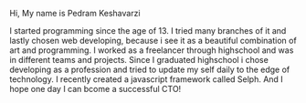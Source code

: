 Hi, My name is Pedram Keshavarzi

I started programming since the age of 13. I tried many branches of it and lastly chosen web developing, because i see it as a beautiful combination of art and programming. I worked as a freelancer through highschool and was in different teams and projects. Since I graduated highschool i chose developing as a profession and tried to update my self daily to the edge of technology. I recently created a javascript framework called Selph. And I hope one day I can bcome a successful CTO!

<!---
pkpedram/pkpedram is a ✨ special ✨ repository because its `README.md` (this file) appears on your GitHub profile.
You can click the Preview link to take a look at your changes.
--->
